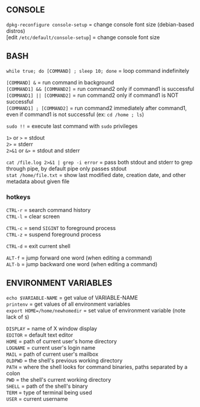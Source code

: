 ## CONSOLE

`dpkg-reconfigure console-setup` = change console font size (debian-based distros) \
[edit `/etc/default/console-setup`] = change console font size


## BASH

`while true; do [COMMAND] ; sleep 10; done` = loop command indefinitely

`[COMMAND] &` = run command in background \
`[COMMAND1] && [COMMAND2]` = run command2 only if command1 is successful \
`[COMMAND1] || [COMMAND2]` = run command2 only if command1 is NOT successful \
`[COMMAND1] ; [COMMAND2]` = run command2 immediately after command1, even if command1 is not successful (ex: `cd /home ; ls`)

`sudo !!` = execute last command with `sudo` privileges

`1>` or `>` = stdout \
`2>` = stderr \
`2>&1` or `&>` = stdout and stderr

`cat /file.log 2>&1 | grep -i error` = pass both stdout and stderr to grep through pipe, by default pipe only passes stdout \
`stat /home/file.txt` = show last modified date, creation date, and other metadata about given file

### hotkeys

`CTRL-r` = search command history \
`CTRL-l` = clear screen

`CTRL-c` = send `SIGINT` to foreground process \
`CTRL-z` = suspend foreground process

`CTRL-d` = exit current shell

`ALT-f` = jump forward one word (when editing a command) \
`ALT-b` = jump backward one word (when editing a command)


## ENVIRONMENT VARIABLES

`echo $VARIABLE-NAME` = get value of VARIABLE-NAME \
`printenv` = get values of all environment variables \
`export HOME=/home/newhomedir` = set value of environment variable (note lack of `$`)
 
`DISPLAY` = name of X window display \
`EDITOR` = default text editor \
`HOME` = path of current user's home directory \
`LOGNAME` = current user's login name \
`MAIL` = path of current user's mailbox \
`OLDPWD` = the shell's previous working directory \
`PATH` = where the shell looks for command binaries, paths separated by a colon \
`PWD` = the shell's current working directory \
`SHELL` = path of the shell's binary \
`TERM` = type of terminal being used \
`USER` = current username
